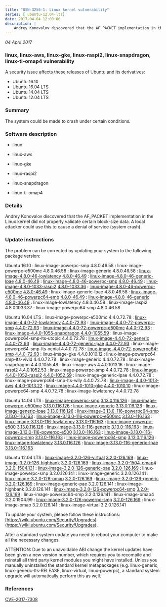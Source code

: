 ```yaml
---
title: "USN-3256-1: Linux kernel vulnerability"
series: [ ubuntu-12.04-lts]
date: 2017-04-04 12:00:00
description: |
    Andrey Konovalov discovered that the AF_PACKET implementation in the Linux kernel did not properly validate certain block-size data. A local attacker could use this to cause a denial of service (system crash). 
--- 
```

 
 

*04 April 2017*

### linux, linux-aws, linux-gke, linux-raspi2, linux-snapdragon, linux-ti-omap4 vulnerability

A security issue affects these releases of Ubuntu and its derivatives:

* Ubuntu 16.10
* Ubuntu 16.04 LTS
* Ubuntu 14.04 LTS
* Ubuntu 12.04 LTS

### Summary

The system could be made to crash under certain conditions. 

### Software description

* linux 

* linux-aws 

* linux-gke 

* linux-raspi2 

* linux-snapdragon 

* linux-ti-omap4 

### Details

Andrey Konovalov discovered that the AF_PACKET implementation in the Linux kernel did not properly validate certain block-size data. A local attacker could use this to cause a denial of service (system crash). 

### Update instructions

The problem can be corrected by updating your system to the following package version:

Ubuntu 16.10
 : linux-image-powerpc-smp <span>4.8.0.46.58</span>
 : linux-image-powerpc-e500mc <span>4.8.0.46.58</span>
 : linux-image-generic <span>4.8.0.46.58</span>
 : [linux-image-4.8.0-46-lowlatency](https://launchpad.net/ubuntu/+source/linux) <span> [4.8.0-46.49](https://launchpad.net/ubuntu/+source/linux/4.8.0-46.49) </span> 
 : [linux-image-4.8.0-46-generic-lpae](https://launchpad.net/ubuntu/+source/linux) <span> [4.8.0-46.49](https://launchpad.net/ubuntu/+source/linux/4.8.0-46.49) </span> 
 : [linux-image-4.8.0-46-powerpc-smp](https://launchpad.net/ubuntu/+source/linux) <span> [4.8.0-46.49](https://launchpad.net/ubuntu/+source/linux/4.8.0-46.49) </span> 
 : [linux-image-4.8.0-1033-raspi2](https://launchpad.net/ubuntu/+source/linux-raspi2) <span> [4.8.0-1033.36](https://launchpad.net/ubuntu/+source/linux-raspi2/4.8.0-1033.36) </span> 
 : [linux-image-4.8.0-46-powerpc-e500mc](https://launchpad.net/ubuntu/+source/linux) <span> [4.8.0-46.49](https://launchpad.net/ubuntu/+source/linux/4.8.0-46.49) </span> 
 : linux-image-generic-lpae <span>4.8.0.46.58</span>
 : [linux-image-4.8.0-46-powerpc64-emb](https://launchpad.net/ubuntu/+source/linux) <span> [4.8.0-46.49](https://launchpad.net/ubuntu/+source/linux/4.8.0-46.49) </span> 
 : [linux-image-4.8.0-46-generic](https://launchpad.net/ubuntu/+source/linux) <span> [4.8.0-46.49](https://launchpad.net/ubuntu/+source/linux/4.8.0-46.49) </span> 
 : linux-image-lowlatency <span>4.8.0.46.58</span>
 : linux-image-raspi2 <span>4.8.0.1033.37</span>
 : linux-image-powerpc64-smp <span>4.8.0.46.58</span>

Ubuntu 16.04 LTS
 : linux-image-powerpc-e500mc <span>4.4.0.72.78</span>
 : [linux-image-4.4.0-72-lowlatency](https://launchpad.net/ubuntu/+source/linux) <span> [4.4.0-72.93](https://launchpad.net/ubuntu/+source/linux/4.4.0-72.93) </span> 
 : [linux-image-4.4.0-72-powerpc-smp](https://launchpad.net/ubuntu/+source/linux) <span> [4.4.0-72.93](https://launchpad.net/ubuntu/+source/linux/4.4.0-72.93) </span> 
 : [linux-image-4.4.0-72-powerpc-e500mc](https://launchpad.net/ubuntu/+source/linux) <span> [4.4.0-72.93](https://launchpad.net/ubuntu/+source/linux/4.4.0-72.93) </span> 
 : [linux-image-4.4.0-1055-snapdragon](https://launchpad.net/ubuntu/+source/linux-snapdragon) <span> [4.4.0-1055.59](https://launchpad.net/ubuntu/+source/linux-snapdragon/4.4.0-1055.59) </span> 
 : linux-image-powerpc64-smp-lts-utopic <span>4.4.0.72.78</span>
 : [linux-image-4.4.0-72-generic](https://launchpad.net/ubuntu/+source/linux) <span> [4.4.0-72.93](https://launchpad.net/ubuntu/+source/linux/4.4.0-72.93) </span> 
 : [linux-image-4.4.0-72-generic-lpae](https://launchpad.net/ubuntu/+source/linux) <span> [4.4.0-72.93](https://launchpad.net/ubuntu/+source/linux/4.4.0-72.93) </span> 
 : linux-image-powerpc64-smp-lts-xenial <span>4.4.0.72.78</span>
 : [linux-image-4.4.0-72-powerpc64-smp](https://launchpad.net/ubuntu/+source/linux) <span> [4.4.0-72.93](https://launchpad.net/ubuntu/+source/linux/4.4.0-72.93) </span> 
 : linux-image-gke <span>4.4.0.1010.12</span>
 : linux-image-powerpc64-smp-lts-vivid <span>4.4.0.72.78</span>
 : linux-image-generic <span>4.4.0.72.78</span>
 : linux-image-snapdragon <span>4.4.0.1055.48</span>
 : linux-image-aws <span>4.4.0.1013.16</span>
 : linux-image-raspi2 <span>4.4.0.1052.53</span>
 : linux-image-powerpc-smp <span>4.4.0.72.78</span>
 : [linux-image-4.4.0-1052-raspi2](https://launchpad.net/ubuntu/+source/linux-raspi2) <span> [4.4.0-1052.59](https://launchpad.net/ubuntu/+source/linux-raspi2/4.4.0-1052.59) </span> 
 : linux-image-generic-lpae <span>4.4.0.72.78</span>
 : linux-image-powerpc64-smp-lts-wily <span>4.4.0.72.78</span>
 : [linux-image-4.4.0-1013-aws](https://launchpad.net/ubuntu/+source/linux-aws) <span> [4.4.0-1013.22](https://launchpad.net/ubuntu/+source/linux-aws/4.4.0-1013.22) </span> 
 : [linux-image-4.4.0-1010-gke](https://launchpad.net/ubuntu/+source/linux-gke) <span> [4.4.0-1010.10](https://launchpad.net/ubuntu/+source/linux-gke/4.4.0-1010.10) </span> 
 : linux-image-powerpc64-smp <span>4.4.0.72.78</span>
 : linux-image-lowlatency <span>4.4.0.72.78</span>

Ubuntu 14.04 LTS
 : [linux-image-powerpc-smp](https://launchpad.net/ubuntu/+source/linux) <span> [3.13.0.116.126](https://launchpad.net/ubuntu/+source/linux/3.13.0-116.163) </span> 
 : [linux-image-powerpc-e500mc](https://launchpad.net/ubuntu/+source/linux) <span> [3.13.0.116.126](https://launchpad.net/ubuntu/+source/linux/3.13.0-116.163) </span> 
 : [linux-image-generic](https://launchpad.net/ubuntu/+source/linux) <span> [3.13.0.116.126](https://launchpad.net/ubuntu/+source/linux/3.13.0-116.163) </span> 
 : [linux-image-generic-lpae](https://launchpad.net/ubuntu/+source/linux) <span> [3.13.0.116.126](https://launchpad.net/ubuntu/+source/linux/3.13.0-116.163) </span> 
 : [linux-image-3.13.0-116-powerpc64-smp](https://launchpad.net/ubuntu/+source/linux) <span> [3.13.0-116.163](https://launchpad.net/ubuntu/+source/linux/3.13.0-116.163) </span> 
 : [linux-image-3.13.0-116-powerpc-e500mc](https://launchpad.net/ubuntu/+source/linux) <span> [3.13.0-116.163](https://launchpad.net/ubuntu/+source/linux/3.13.0-116.163) </span> 
 : [linux-image-3.13.0-116-lowlatency](https://launchpad.net/ubuntu/+source/linux) <span> [3.13.0-116.163](https://launchpad.net/ubuntu/+source/linux/3.13.0-116.163) </span> 
 : [linux-image-powerpc-e500](https://launchpad.net/ubuntu/+source/linux) <span> [3.13.0.116.126](https://launchpad.net/ubuntu/+source/linux/3.13.0-116.163) </span> 
 : [linux-image-3.13.0-116-generic](https://launchpad.net/ubuntu/+source/linux) <span> [3.13.0-116.163](https://launchpad.net/ubuntu/+source/linux/3.13.0-116.163) </span> 
 : [linux-image-3.13.0-116-powerpc-e500](https://launchpad.net/ubuntu/+source/linux) <span> [3.13.0-116.163](https://launchpad.net/ubuntu/+source/linux/3.13.0-116.163) </span> 
 : [linux-image-3.13.0-116-powerpc-smp](https://launchpad.net/ubuntu/+source/linux) <span> [3.13.0-116.163](https://launchpad.net/ubuntu/+source/linux/3.13.0-116.163) </span> 
 : [linux-image-powerpc64-smp](https://launchpad.net/ubuntu/+source/linux) <span> [3.13.0.116.126](https://launchpad.net/ubuntu/+source/linux/3.13.0-116.163) </span> 
 : [linux-image-lowlatency](https://launchpad.net/ubuntu/+source/linux) <span> [3.13.0.116.126](https://launchpad.net/ubuntu/+source/linux/3.13.0-116.163) </span> 
 : [linux-image-3.13.0-116-generic-lpae](https://launchpad.net/ubuntu/+source/linux) <span> [3.13.0-116.163](https://launchpad.net/ubuntu/+source/linux/3.13.0-116.163) </span> 

Ubuntu 12.04 LTS
 : [linux-image-3.2.0-126-virtual](https://launchpad.net/ubuntu/+source/linux) <span> [3.2.0-126.169](https://launchpad.net/ubuntu/+source/linux/3.2.0-126.169) </span> 
 : [linux-image-3.2.0-126-highbank](https://launchpad.net/ubuntu/+source/linux) <span> [3.2.0-126.169](https://launchpad.net/ubuntu/+source/linux/3.2.0-126.169) </span> 
 : [linux-image-3.2.0-1504-omap4](https://launchpad.net/ubuntu/+source/linux-ti-omap4) <span> [3.2.0-1504.131](https://launchpad.net/ubuntu/+source/linux-ti-omap4/3.2.0-1504.131) </span> 
 : [linux-image-3.2.0-126-generic-pae](https://launchpad.net/ubuntu/+source/linux) <span> [3.2.0-126.169](https://launchpad.net/ubuntu/+source/linux/3.2.0-126.169) </span> 
 : linux-image-powerpc-smp <span>3.2.0.126.141</span>
 : linux-image-generic <span>3.2.0.126.141</span>
 : [linux-image-3.2.0-126-omap](https://launchpad.net/ubuntu/+source/linux) <span> [3.2.0-126.169](https://launchpad.net/ubuntu/+source/linux/3.2.0-126.169) </span> 
 : [linux-image-3.2.0-126-generic](https://launchpad.net/ubuntu/+source/linux) <span> [3.2.0-126.169](https://launchpad.net/ubuntu/+source/linux/3.2.0-126.169) </span> 
 : linux-image-generic-pae <span>3.2.0.126.141</span>
 : linux-image-highbank <span>3.2.0.126.141</span>
 : [linux-image-3.2.0-126-powerpc64-smp](https://launchpad.net/ubuntu/+source/linux) <span> [3.2.0-126.169](https://launchpad.net/ubuntu/+source/linux/3.2.0-126.169) </span> 
 : linux-image-powerpc64-smp <span>3.2.0.126.141</span>
 : linux-image-omap4 <span>3.2.0.1504.99</span>
 : [linux-image-3.2.0-126-powerpc-smp](https://launchpad.net/ubuntu/+source/linux) <span> [3.2.0-126.169](https://launchpad.net/ubuntu/+source/linux/3.2.0-126.169) </span> 
 : linux-image-omap <span>3.2.0.126.141</span>
 : linux-image-virtual <span>3.2.0.126.141</span>

To update your system, please follow these instructions: [https://wiki.ubuntu.com/Security/Upgrades](https://wiki.ubuntu.com/Security/Upgrades).

After a standard system update you need to reboot your computer to make all the necessary changes.

ATTENTION: Due to an unavoidable ABI change the kernel updates have been given a new version number, which requires you to recompile and reinstall all third party kernel modules you might have installed. Unless you manually uninstalled the standard kernel metapackages (e.g. linux-generic, linux-generic-lts-RELEASE, linux-virtual, linux-powerpc), a standard system upgrade will automatically perform this as well. 

### References

 
 [CVE-2017-7308](http://people.ubuntu.com/~ubuntu-security/cve/CVE-2017-7308)
 

